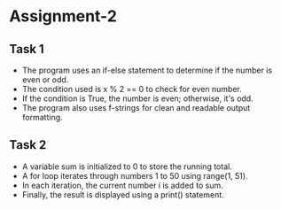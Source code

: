 # Assignment-2
## Task 1
* The program uses an if-else statement to determine if the number is even or odd.
* The condition used is x % 2 == 0 to check for even number.
* If the condition is True, the number is even; otherwise, it's odd.
* The program also uses f-strings for clean and readable output formatting.

## Task 2
* A variable sum is initialized to 0 to store the running total.
* A for loop iterates through numbers 1 to 50 using range(1, 51).
* In each iteration, the current number i is added to sum.
* Finally, the result is displayed using a print() statement.